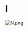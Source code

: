 # l

![N.png](https://github.com/Tan12d/Oracle-Database-Problems/assets/100254217/9599ea35-4e12-4d37-af1f-5151129d64cc)
